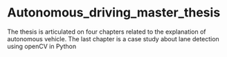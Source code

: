 # Autonomous_driving_master_thesis
The thesis is articulated on four chapters related to the explanation of autonomous vehicle. The last chapter is a case study about lane detection using openCV in Python
